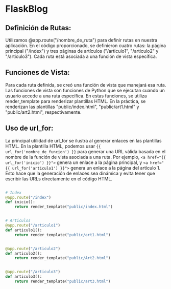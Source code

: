 # FlaskBlog


## Definición de Rutas:
Utilizamos @app.route("/nombre_de_ruta") para definir rutas en nuestra aplicación. En el código proporcionado, se definieron cuatro rutas: la página principal ("/index") y tres páginas de artículos ("/articulo1", "/articulo2" y "/articulo3"). Cada ruta está asociada a una función de vista específica.

## Funciones de Vista:
Para cada ruta definida, se creó una función de vista que manejará esa ruta. Las funciones de vista son funciones de Python que se ejecutan cuando un usuario accede a una ruta específica. En estas funciones, se utiliza render_template para renderizar plantillas HTML. En la práctica, se renderizan las plantillas "public/index.html", "public/art1.html" y "public/art2.html", respectivamente.

## Uso de url_for:
La principal utilidad de url_for se ilustra al generar enlaces en las plantillas HTML. En la plantilla HTML, podemos usar `{{ url_for('nombre_de_funcion') }}` para generar una URL válida basada en el nombre de la función de vista asociada a una ruta. Por ejemplo, `<a href="{{ url_for('inicio') }}">` genera un enlace a la página principal, y `<a href="{{ url_for('articulo1') }}">` genera un enlace a la página del artículo 1. Esto hace que la generación de enlaces sea dinámica y evita tener que escribir las URLs directamente en el código HTML.


```python

# Index
@app.route("/index")
def inicio():
    return render_template("public/index.html")


# Articulos
@app.route("/articulo1")
def articulo1():
    return render_template("public/art1.html")


@app.route("/articulo2")
def articulo2():
    return render_template("public/Art2.html")


@app.route("/articulo3")
def articulo3():
    return render_template("public/art3.html")
```
